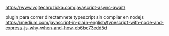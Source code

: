 https://www.vojtechruzicka.com/javascript-async-await/

plugin para correr directamnete typescript sin compilar en nodejs
https://medium.com/javascript-in-plain-english/typescript-with-node-and-express-js-why-when-and-how-eb6bc73edd5d